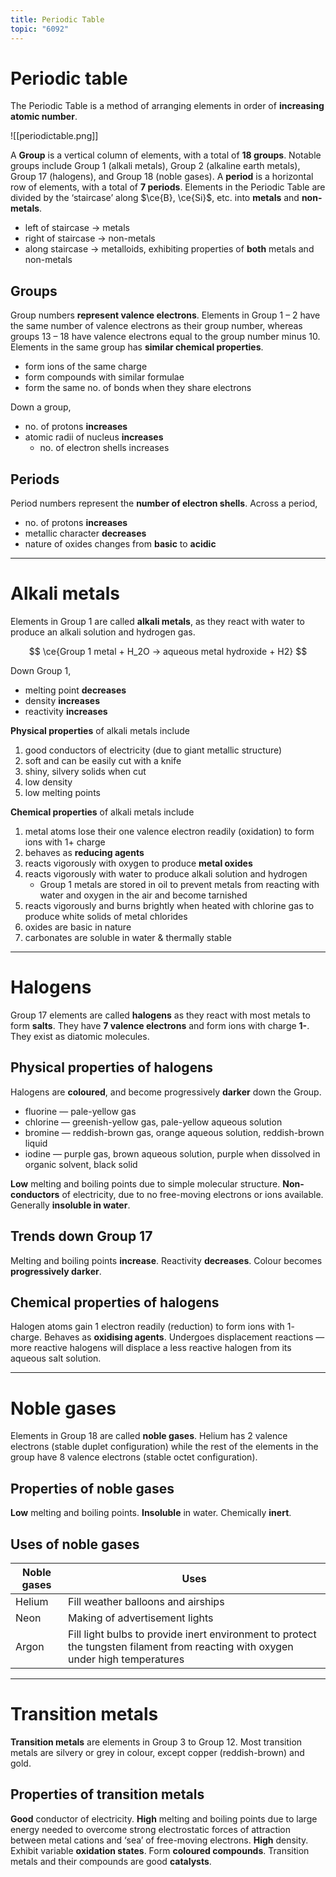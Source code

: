 ```yaml
---
title: Periodic Table
topic: "6092"
---
```

# Periodic table
The Periodic Table is a method of arranging elements in order of **increasing atomic number**.

![[periodictable.png]]

A **Group** is a vertical column of elements, with a total of **18 groups**. Notable groups include Group 1 (alkali metals), Group 2 (alkaline earth metals), Group 17 (halogens), and Group 18 (noble gases).
A **period** is a horizontal row of elements, with a total of **7 periods**.
Elements in the Periodic Table are divided by the ‘staircase’ along $\ce{B}, \ce{Si}$, etc. into **metals** and **non-metals**.
- left of staircase → metals
- right of staircase → non-metals
- along staircase → metalloids, exhibiting properties of **both** metals and non-metals
## Groups
Group numbers **represent valence electrons**. Elements in Group 1 – 2 have the same number of valence electrons as their group number, whereas groups 13 – 18 have valence electrons equal to the group number minus 10.
Elements in the same group has **similar chemical properties**.
- form ions of the same charge
- form compounds with similar formulae
- form the same no. of bonds when they share electrons

Down a group,
- no. of protons **increases**
- atomic radii of nucleus **increases**
    - no. of electron shells increases
## Periods
Period numbers represent the **number of electron shells**.
Across a period,
- no. of protons **increases**
- metallic character **decreases**
- nature of oxides changes from **basic** to **acidic**

---
# Alkali metals
Elements in Group 1 are called **alkali metals**, as they react with water to produce an alkali solution and hydrogen gas.

$$
\ce{Group 1 metal + H_2O -> aqueous metal hydroxide + H2} 
$$

Down Group 1,
- melting point **decreases**
- density **increases**
- reactivity **increases**

**Physical properties** of alkali metals include
1. good conductors of electricity (due to giant metallic structure)
2. soft and can be easily cut with a knife
3. shiny, silvery solids when cut
4. low density
5. low melting points

**Chemical properties** of alkali metals include
1. metal atoms lose their one valence electron readily (oxidation) to form ions with 1+ charge
2. behaves as **reducing agents**
3. reacts vigorously with oxygen to produce **metal oxides**
4. reacts vigorously with water to produce alkali solution and hydrogen
    - Group 1 metals are stored in oil to prevent metals from reacting with water and oxygen in the air and become tarnished
5. reacts vigorously and burns brightly when heated with chlorine gas to produce white solids of metal chlorides
6. oxides are basic in nature
7. carbonates are soluble in water & thermally stable

---
# Halogens
Group 17 elements are called **halogens** as they react with most metals to form **salts**.
They have **7 valence electrons** and form ions with charge **1-**. They exist as diatomic molecules.
## Physical properties of halogens
Halogens are **coloured**, and become progressively **darker** down the Group.
- fluorine — pale-yellow gas
- chlorine — greenish-yellow gas, pale-yellow aqueous solution
- bromine — reddish-brown gas, orange aqueous solution, reddish-brown liquid
- iodine — purple gas, brown aqueous solution, purple when dissolved in organic solvent, black solid

**Low** melting and boiling points due to simple molecular structure.
**Non-conductors** of electricity, due to no free-moving electrons or ions available.
Generally **insoluble in water**.
## Trends down Group 17
Melting and boiling points **increase**.
Reactivity **decreases**.
Colour becomes **progressively darker**.
## Chemical properties of halogens
Halogen atoms gain 1 electron readily (reduction) to form ions with 1- charge.
Behaves as **oxidising agents**.
Undergoes displacement reactions — more reactive halogens will displace a less reactive halogen from its aqueous salt solution.

---
# Noble gases
Elements in Group 18 are called **noble gases**.
Helium has 2 valence electrons (stable duplet configuration) while the rest of the elements in the group have 8 valence electrons (stable octet configuration).
## Properties of noble gases
**Low** melting and boiling points.
**Insoluble** in water.
Chemically **inert**.
## Uses of noble gases

|Noble gases|Uses|
|---|---|
|Helium|Fill weather balloons and airships|
|Neon|Making of advertisement lights|
|Argon|Fill light bulbs to provide inert environment to protect the tungsten filament from reacting with oxygen under high temperatures|

---
# Transition metals
**Transition metals** are elements in Group 3 to Group 12.
Most transition metals are silvery or grey in colour, except copper (reddish-brown) and gold.
## Properties of transition metals
**Good** conductor of electricity.
**High** melting and boiling points due to large energy needed to overcome strong electrostatic forces of attraction between metal cations and ‘sea’ of free-moving electrons.
**High** density.
Exhibit variable **oxidation states**.
Form **coloured compounds**.
Transition metals and their compounds are good **catalysts**.